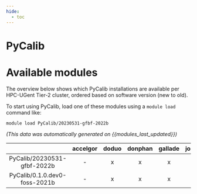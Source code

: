 ```yaml
---
hide:
  - toc
---
```


PyCalib
=======

# Available modules


The overview below shows which PyCalib installations are available per HPC-UGent Tier-2 cluster, ordered based on software version (new to old).

To start using PyCalib, load one of these modules using a `module load` command like:

```shell
module load PyCalib/20230531-gfbf-2022b
```

*(This data was automatically generated on {{modules_last_updated}})*  

| |accelgor|doduo|donphan|gallade|joltik|shinx|skitty|
| :---: | :---: | :---: | :---: | :---: | :---: | :---: | :---: |
|PyCalib/20230531-gfbf-2022b|-|x|x|x|-|-|-|
|PyCalib/0.1.0.dev0-foss-2021b|-|x|x|x|-|-|-|
